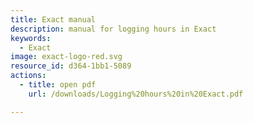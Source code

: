 ```yaml
---
title: Exact manual
description: manual for logging hours in Exact
keywords:
  - Exact
image: exact-logo-red.svg
resource_id: d364-1bb1-5089
actions:
  - title: open pdf
    url: /downloads/Logging%20hours%20in%20Exact.pdf

---
```














